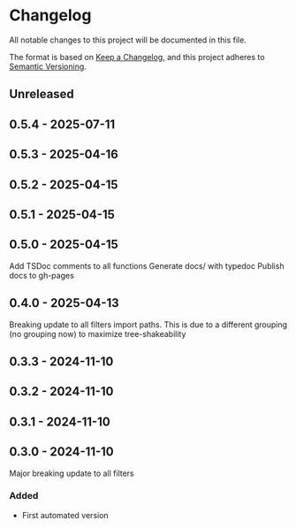 # Changelog

All notable changes to this project will be documented in this file.

The format is based on [Keep a Changelog](https://keepachangelog.com/en/1.0.0/),
and this project adheres to [Semantic Versioning](https://semver.org/spec/v2.0.0.html).

## Unreleased

## 0.5.4 - 2025-07-11

## 0.5.3 - 2025-04-16

## 0.5.2 - 2025-04-15

## 0.5.1 - 2025-04-15

## 0.5.0 - 2025-04-15
Add TSDoc comments to all functions
Generate docs/ with typedoc
Publish docs to gh-pages

## 0.4.0 - 2025-04-13
Breaking update to all filters import paths.
This is due to a different grouping (no grouping now) to maximize tree-shakeability

## 0.3.3 - 2024-11-10

## 0.3.2 - 2024-11-10

## 0.3.1 - 2024-11-10

## 0.3.0 - 2024-11-10
Major breaking update to all filters

### Added
- First automated version
